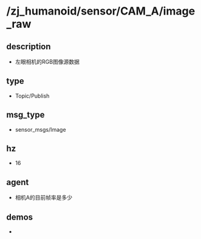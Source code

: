 # /zj_humanoid/sensor/CAM_A/image_raw

## description
- 左眼相机的RGB图像源数据

## type
- Topic/Publish

## msg_type
- sensor_msgs/Image

## hz
- 16

## agent
- 相机A的目前帧率是多少

## demos
- 

